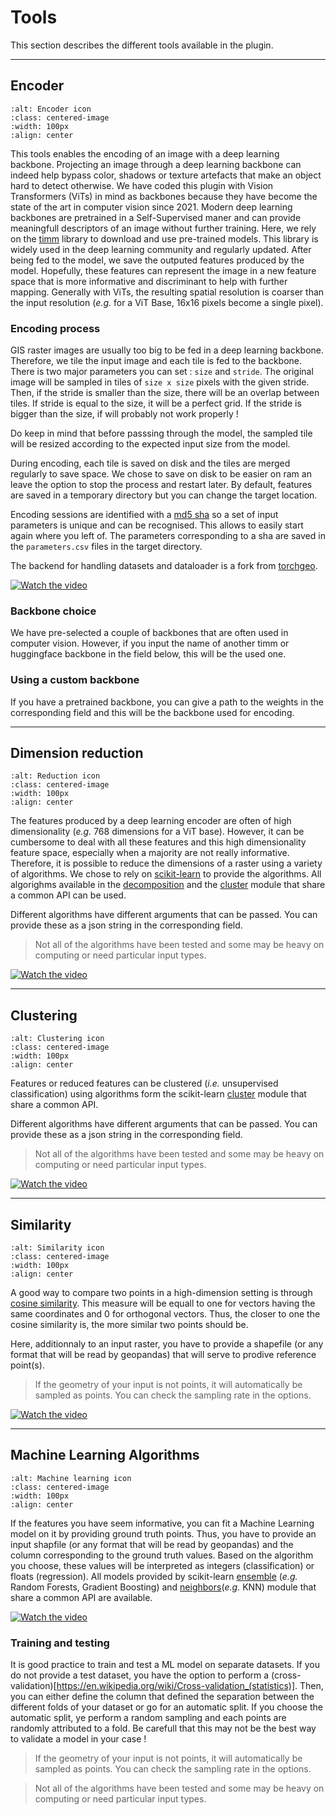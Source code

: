 # Tools

This section describes the different tools available in the plugin.

---------------------------------------
## Encoder

```{image} ../../icons/encoder.svg
:alt: Encoder icon
:class: centered-image
:width: 100px
:align: center
```

This tools enables the encoding of an image with a deep learning backbone.
Projecting an image through a deep learning backbone can indeed help bypass color, shadows or texture artefacts that make an object hard to detect otherwise.
We have coded this plugin with Vision Transformers (ViTs) in mind as backbones because they have become the state of the art in computer vision since 2021.
Modern deep learning backbones are pretrained in a Self-Supervised maner and can provide meaningfull descriptors of an image without further training.
Here, we rely on the [timm](https://huggingface.co/timm) library to download and use pre-trained models. This library is widely used in the deep learning community and regularly updated.
After being fed to the model, we save the outputed features produced by the model. Hopefully, these features can represent the image in a new feature space that is more informative and discriminant to help with further mapping.
Generally with ViTs, the resulting spatial resolution is coarser than the input resolution (_e.g._ for a ViT Base, 16x16 pixels become a single pixel).

### Encoding process

GIS raster images are usually too big to be fed in a deep learning backbone. Therefore, we tile the input image and each tile is fed to the backbone.
There is two major parameters you can set : `size` and `stride`. The original image will be sampled in tiles of `size x size` pixels with the given stride.
Then, if the stride is smaller than the size, there will be an overlap between tiles. If stride is equal to the size, it will be a perfect grid. If the stride is bigger than the size, if will probably not work properly !

Do keep in mind that before passsing through the model, the sampled tile will be resized according to the expected input size from the model.

During encoding, each tile is saved on disk and the tiles are merged regularly to save space. We chose to save on disk to be easier on ram an leave the option to stop the process and restart later.
By default, features are saved in a temporary directory but you can change the target location.

Encoding sessions are identified with a [md5 sha](https://en.wikipedia.org/wiki/MD5) so a set of input parameters is unique and can be recognised. This allows to easily start again where you left of.
The parameters corresponding to a sha are saved in the `parameters.csv` files in the target directory.

The backend for handling datasets and dataloader is a fork from [torchgeo](https://torchgeo.readthedocs.io/).

<!-- (!video)[./_static/encoder.webm] -->
[![Watch the video](./_static/encoder_thumbnail.png)](./_static/encoder.webm)




### Backbone choice

We have pre-selected a couple of backbones that are often used in computer vision.
However, if you input the name of another timm or huggingface backbone in the field below, this will be the used one.

### Using a custom backbone

If you have a pretrained backbone, you can give a path to the weights in the corresponding field and this will be the backbone used for encoding.


---------------------------------------
## Dimension reduction 

```{image} ../../icons/proj.svg
:alt: Reduction icon
:class: centered-image
:width: 100px
:align: center
```

The features produced by a deep learning encoder are often of high dimensionality (_e.g._ 768 dimensions for a ViT base).
However, it can be cumbersome to deal with all these features and this high dimensionality feature space, especially when a majority are not really informative.
Therefore, it is possible to reduce the dimensions of a raster using a variety of algorithms.
We chose to rely on [scikit-learn](https://scikit-learn.org/) to provide the algorithms.
All algorighms available in the [decomposition](https://scikit-learn.org/stable/api/sklearn.decomposition.html) and the [cluster](https://scikit-learn.org/stable/api/sklearn.cluster.html) module that share a common API can be used.

Different algorithms have different arguments that can be passed. You can provide these as a json string in the corresponding field.

> Not all of the algorithms have been tested and some may be heavy on computing or need particular input types.

[![Watch the video](./_static/proj_thumbnail.png)](./_static/proj.webm)


---------------------------------------
## Clustering 

```{image} ../../icons/cluster.svg
:alt: Clustering icon
:class: centered-image
:width: 100px
:align: center
```

Features or reduced features can be clustered (_i.e._ unsupervised classification) using algorithms form the scikit-learn [cluster](https://scikit-learn.org/stable/api/sklearn.cluster.html) module that share a common API.

Different algorithms have different arguments that can be passed. You can provide these as a json string in the corresponding field.

> Not all of the algorithms have been tested and some may be heavy on computing or need particular input types.

[![Watch the video](./_static/cluster_thumbnail.png)](./_static/cluster.webm)

---------------------------------------
## Similarity

```{image} ../../icons/sim.svg
:alt: Similarity icon
:class: centered-image
:width: 100px
:align: center
```

A good way to compare two points in a high-dimension setting is through [cosine similarity](https://en.wikipedia.org/wiki/Cosine_similarity).
This measure will be equall to one for vectors having the same coordinates and 0 for orthogonal vectors. Thus, the closer to one the cosine similarity is, the more similar two points should be.

Here, additionnaly to an input raster, you have to provide a shapefile (or any format that will be read by geopandas) that will serve to prodive reference point(s).

> If the geometry of your input is not points, it will automatically be sampled as points. You can check the sampling rate in the options.

[![Watch the video](./_static/sim_thumbnail.png)](./_static/sim.webm)

---------------------------------------
## Machine Learning Algorithms

```{image} ../../icons/forest.svg
:alt: Machine learning icon
:class: centered-image
:width: 100px
:align: center
```

If the features you have seem informative, you can fit a Machine Learning model on it by providing ground truth points.
Thus, you have to provide an input shapfile (or any format that will be read by geopandas) and the column corresponding to the ground truth values.
Based on the algorithm you choose, these values will be interpreted as integers (classification) or floats (regression).
All models provided by scikit-learn [ensemble](https://scikit-learn.org/stable/api/sklearn.ensemble.html) (_e.g._ Random Forests, Gradient Boosting) and [neighbors](https://scikit-learn.org/stable/api/sklearn.neighbors.html)(_e.g._ KNN) module  that share a common API are available.

[![Watch the video](./_static/ml_thumbnail.png)](./_static/ml.webm)

### Training and testing

It is good practice to train and test a ML model on separate datasets. If you do not provide a test dataset, you have the option to perform a (cross-validation)[https://en.wikipedia.org/wiki/Cross-validation_(statistics)].
Then, you can either define the column that defined the separation between the different folds of your dataset or go for an automatic split.
If you choose the automatic split, ye perform a random sampling and each points are randomly attributed to a fold. Be carefull that this may not be the best way to validate a model in your case !

> If the geometry of your input is not points, it will automatically be sampled as points. You can check the sampling rate in the options.

> Not all of the algorithms have been tested and some may be heavy on computing or need particular input types.

